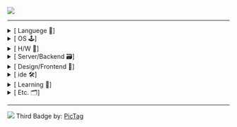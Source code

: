 <!-- a href 먹음 -->
![](https://pictag.aa2.uk/badges?tag=snowman6-git&&from=shields,pictag)

<hr>
<!-- ===================================================================================================================== -->
 <details>
    <summary>[ Languege 📃]</summary>
    <img src="https://img.shields.io/badge/rust-%23000000.svg?style=for-the-badge&logo=rust&logoColor=white">
    <img src="https://img.shields.io/badge/python-3670A0?style=for-the-badge&logo=python&logoColor=ffdd54">
    <img src="https://img.shields.io/badge/c++-%2300599C.svg?style=for-the-badge&logo=c%2B%2B&logoColor=white">
    <img src="https://img.shields.io/badge/javascript-%23323330.svg?style=for-the-badge&logo=javascript&logoColor=%23F7DF1E">
    <img src="https://img.shields.io/badge/typescript-%23007ACC.svg?style=for-the-badge&logo=typescript&logoColor=white">
</details>
<!-- ===================================================================================================================== -->
<details>
    <summary>[ OS 🕹️]</summary>
    <img src="https://img.shields.io/badge/Debian-D70A53?style=for-the-badge&logo=debian&logoColor=white">
    <img src="https://img.shields.io/badge/cent%20os-002260?style=for-the-badge&logo=centos&logoColor=F0F0F0">
    <img src="https://img.shields.io/badge/Arch%20Linux-1793D1?logo=arch-linux&logoColor=fff&style=for-the-badge">
    <img src="https://img.shields.io/badge/proxmox-proxmox?style=for-the-badge&logo=proxmox&logoColor=%23E57000&labelColor=%232b2a33&color=%232b2a33">
</details>
<!-- ===================================================================================================================== -->
<details>
    <summary>[ H/W 🔲]</summary>
    <img src="https://img.shields.io/badge/-Arduino-00979D?style=for-the-badge&logo=Arduino&logoColor=white">
    <img src="https://img.shields.io/badge/-RaspberryPi-C51A4A?style=for-the-badge&logo=Raspberry-Pi">
    <img src="https://pictag.aa2.uk/image?tag=Khadas.svg">
</details>
<!-- ===================================================================================================================== -->
<details>
    <summary>[ Server/Backend 🗃️]</summary>
    <img src="https://img.shields.io/badge/nginx-%23009639.svg?style=for-the-badge&logo=nginx&logoColor=white">
    <img src="https://img.shields.io/badge/flask-%23000.svg?style=for-the-badge&logo=flask&logoColor=white">
    <img src="https://img.shields.io/badge/FastAPI-005571?style=for-the-badge&logo=fastapi">
    <img src="https://pictag.aa2.uk/image?tag=hono.svg">
    <img src="https://img.shields.io/badge/Sqlite-003B57?style=for-the-badge&logo=sqlite&logoColor=white">
    <img src="https://img.shields.io/badge/mysql-4479A1.svg?style=for-the-badge&logo=mysql&logoColor=white">
</details>
<!-- ===================================================================================================================== -->
<details>
    <summary>[ Design/Frontend 🎨]</summary>
    <img src="https://img.shields.io/badge/Figma-F24E1E?style=for-the-badge&logo=figma&logoColor=white">
    <img src="https://img.shields.io/badge/vuejs-%2335495e.svg?style=for-the-badge&logo=vuedotjs&logoColor=%234FC08D">
    <img src="https://img.shields.io/badge/tauri-%2324C8DB.svg?style=for-the-badge&logo=tauri&logoColor=%23FFFFFF">
</details>
<!-- ===================================================================================================================== -->
<details>
    <summary>[ ide 🛠️]</summary>
    <img src="https://pictag.aa2.uk/image?tag=vscode.svg">
</details>
<!-- ===================================================================================================================== -->
<details>
    <summary>[ Learning 🌱]</summary>
    <img src="https://img.shields.io/badge/React-20232A?style=for-the-badge&logo=react&logoColor=61DAFB">
    <img src="https://pictag.aa2.uk/image?tag=Kernal.svg">
    <img src="https://img.shields.io/badge/Penpot-000000?style=for-the-badge&logo=penpot&logoColor=white">
    <img src="https://img.shields.io/badge/NeoVim-%2357A143.svg?&style=for-the-badge&logo=neovim&logoColor=white">
</details>
<!-- ===================================================================================================================== -->
<details>
    <summary>[ Etc. 🗂️]</summary>
    <img src="https://pictag.aa2.uk/image?tag=onshape.svg">
    <img src="https://pictag.aa2.uk/image?tag=comfyui.svg">
</details>
<!-- ===================================================================================================================== -->
<hr>

![](https://pictag.aa2.uk/image?tag=모그마니두커우은사우르스르.png)
Third Badge by: [PicTag](https://github.com/snowman6-git/PicTag_TS) 
